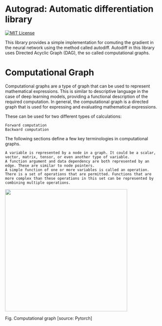 
# Autograd: Automatic differentiation library
[![MIT License](https://img.shields.io/badge/License-MIT-green.svg)](https://choosealicense.com/licenses/mit/)

This library provides a simple implementation for comuting the gradient in the neural network using the method called autodiff. 
Autodiff in this library uses Directed Acyclic Graph (DAG), the so called computational graphs.

# Computational Graph

Computational graphs are a type of graph that can be used to represent mathematical expressions. This is similar to descriptive language in the case of deep learning models, providing a functional description of the required computation.
In general, the computational graph is a directed graph that is used for expressing and evaluating mathematical expressions. 

These can be used for two different types of calculations:

    Forward computation
    Backward computation

The following sections define a few key terminologies in computational graphs.

    A variable is represented by a node in a graph. It could be a scalar, vector, matrix, tensor, or even another type of variable.
    A function argument and data dependency are both represented by an edge. These are similar to node pointers.
    A simple function of one or more variables is called an operation. There is a set of operations that are permitted. Functions that are more complex than these operations in this set can be represented by combining multiple operations.

<img src="https://www.bing.com/images/search?view=detailV2&ccid=MTcxRxUL&id=23DA77DA5BB9F4A36314A3A02D5C1B1E849561B2&thid=OIP.MTcxRxULLKDKyOsvf5KDQwHaGV&mediaurl=https%3A%2F%2Fdiscuss.pytorch.org%2Fuploads%2Fdefault%2Foriginal%2F3X%2F0%2F3%2F0357bad8bd423d8a12b5e528dc68dca3773c4b54.png&cdnurl=https%3A%2F%2Fth.bing.com%2Fth%2Fid%2FR.31373147150b2ca0cac8eb2f7f928343%3Frik%3DsmGVhB4bXC2gow%26pid%3DImgRaw%26r%3D0&exph=1079&expw=1262&q=Computational+Graph&form=IRPRST&ck=925B67BDB3285052C6E75BFE0153559F&selectedindex=0&itb=1&ajaxhist=0&ajaxserp=0&pivotparams=insightsToken%3Dccid_yfrrLq0t*cp_FC53CDD11BE8901C994F1F034A1FA16B*mid_FCAD301A1A97A438ECAA7B43AEEE78861C59B3B1*thid_OIP.yfrrLq0tn1VRz9FIzIq-EAAAAA&vt=0&sim=11&iss=VSI&simid=608045018969936471&ajaxhist=0&ajaxserp=0"    width="400" height="400" />

Fig. Computational graph [source: Pytorch]
